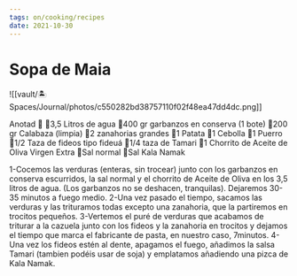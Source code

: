 ```yaml
---
tags: on/cooking/recipes
date: 2021-10-30
---
```

# Sopa de Maia

![[vault/🏝 Spaces/Journal/photos/c550282bd38757110f02f48ea47dd4dc.png]]

Anotad 📝
🌱3,5 Litros de agua
🌱400 gr garbanzos en conserva (1 bote)
🌱200 gr Calabaza (limpia)
🌱2 zanahorias grandes
🌱1 Patata
🌱1 Cebolla
🌱1 Puerro
🌱1/2 Taza de fideos tipo fideuá
🌱1/4 taza de Tamari
🌱1 Chorrito de Aceite de Oliva Virgen Extra
🌱Sal normal
🌱Sal Kala Namak

1-Cocemos las verduras (enteras, sin trocear) junto con los garbanzos en conserva escurridos, la sal normal y el chorrito de Aceite de Oliva en los 3,5 litros de agua. (Los garbanzos no se deshacen, tranquilas). Dejaremos 30-35 minutos a fuego medio.
2-Una vez pasado el tiempo, sacamos las verduras y las trituramos todas excepto una zanahoria, que la partiremos en trocitos pequeños.
3-Vertemos el puré de verduras que acabamos de triturar a la cazuela junto con los fideos y la zanahoria en trocitos y dejamos el tiempo que marca el fabricante de pasta, en nuestro caso, 7minutos.
4-Una vez los fideos estén al dente, apagamos el fuego, añadimos la salsa Tamari (tambien podéis usar de soja) y emplatamos añadiendo una pizca de Kala Namak.
